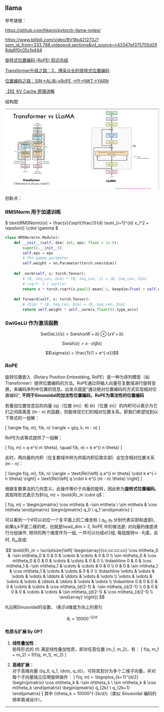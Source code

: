 ## llama

参考链接：

https://github.com/hkproj/pytorch-llama-notes/

https://www.bilibili.com/video/BV18p421273J?spm_id_from=333.788.videopod.sections&vd_source=c43347ef375755d298da8f0c05cfe444

[旋转式位置编码 (RoPE) 知识总结](https://zhuanlan.zhihu.com/p/662790439)

[Transformer升级之路：2、博采众长的旋转式位置编码](https://spaces.ac.cn/archives/8265/comment-page-1)

[位置编码之路：SIN->ALiBi->RoPE ->PI->NKT->YARN](https://zhuanlan.zhihu.com/p/1894384438206505105)

[【8】KV Cache 原理讲解](https://www.bilibili.com/video/BV17CPkeEEzk?spm_id_from=333.788.videopod.sections&vd_source=c43347ef375755d298da8f0c05cfe444)


结构图

![](./img/llama.png)


创新点：

### RMSNorm 用于加速训练

$ \text{RMSNorm}(x) = \frac{x}{\sqrt{\frac{1}{d} \sum_{i=1}^{d} x_i^2 + \epsilon}} \cdot \gamma $

```python
class RMSNorm(nn.Module):
    def __init__(self, dim: int, eps: float = 1e-6):
        super().__init__()
        self.eps = eps
        # The gamma parameter
        self.weight = nn.Parameter(torch.ones(dim))

    def _norm(self, x: torch.Tensor):
        # (B, Seq_Len, Dim) * (B, Seq_Len, 1) = (B, Seq_Len, Dim)
        # rsqrt: 1 / sqrt(x)
        return x * torch.rsqrt(x.pow(2).mean(-1, keepdim=True) + self.eps)

    def forward(self, x: torch.Tensor):
        # (Dim) * (B, Seq_Len, Dim) = (B, Seq_Len, Dim)
        return self.weight * self._norm(x.float()).type_as(x)
```

### SwiGeLU 作为激活函数

$$\text{SwiGeLU(x)} = \text{Swish}(xW+b) \otimes (xV+b) $$

$$\text{Swish}(x) = x \cdot \sigma(\beta x)$$

$$\sigma(x) = \frac{1}{1 + e^{-x}}$$

### RoPE
旋转位置嵌入（Rotary Position Embedding, RoPE）是一种为序列模型（如Transformer）提供位置编码的方法。RoPE通过将输入向量在复数域进行旋转变换，来编码序列中位置的信息。出发点就是“通过绝对位置编码的方式实现相对位置编码”, **不同于Sinusoidal的加法性位置编码，RoPE为乘法性的位置编码**

若叠加位置信息后的向量 \(q\)（位置 \(m\)）和 \(k\)（位置 \(n\)）的内积可以表示为它们之间距离差 \(m - n\) 的函数，则能体现它们的相对位置关系。即我们希望找到以下等式的一组解：

\[
\langle f(q, m), f(k, n) \rangle = g(q, k, m - n)
\]

RoPE为该等式提供了一组解：

\[
f(q, m) = q e^{i m \theta}, \quad f(k, n) = k e^{i n \theta}
\]

此时，两向量的内积（在复数域中转为共轭内积后取实部）会包含相对位置关系 \(m - n\)：

\[
\langle f(q, m), f(k, n) \rangle = \text{Re}\left[ q e^{i m \theta} \cdot k e^{-i n \theta} \right] = \text{Re}\left[ q \cdot k e^{i (m - n) \theta} \right]
\]

根据复数乘法的几何意义，此操作等价于向量的旋转，因此称为**旋转式位置编码**。其矩阵形式表示为$f(q, m) = \bold{R}_m \cdot q$：

\[
f(q, m) = 
\begin{pmatrix}
\cos m\theta & -\sin m\theta \\
\sin m\theta & \cos m\theta
\end{pmatrix}
\begin{pmatrix}
q_0 \\
q_1
\end{pmatrix}
\]

可以看到一个$\theta$可以对应一个复平面上的二维坐标 ( $q_0, q_1$ 分别代表实部和虚部), 如果q,k不是二维的呢，也就是head_dim > 2, RoPE 中的做法是: 对向量的维度进行分组操作, 相邻的两个维度作为一组, 一共可以分成$d / 2$组, 每组旋转$m \cdot \theta_i$度。此时, $R_m$变成:

$$ \bold{R}_m = \scriptsize{\left[ \begin{array}{cc:cc:cc:cc} \cos m\theta_0 & -\sin m\theta_0 & 0 & 0 & \cdots & \cdots & 0 & 0 \\ \sin m\theta_0 & \cos m\theta_0 & 0 & 0 & \cdots & \cdots & 0 & 0 \\ \hdashline 0 & 0 & \cos m\theta_1 & -\sin m\theta_1 & \cdots & \cdots & 0 & 0 \\ 0 & 0 & \sin m\theta_1 & \cos m\theta_1 & \cdots & \cdots & 0 & 0 \\ \hdashline \vdots & \vdots & \vdots & \vdots & \ddots & \ddots & \vdots & \vdots \\ \vdots & \vdots & \vdots & \vdots & \ddots & \ddots & \vdots & \vdots \\ \hdashline 0 & 0 & 0 & 0 & \cdots & \cdots & \cos m\theta_{d/2-1} & -\sin m\theta_{d/2-1} \\ 0 & 0 & 0 & 0 & \cdots & \cdots & \sin m\theta_{d/2-1} & \cos m\theta_{d/2-1} \\ \end{array} \right]} $$

$\theta_i$沿用Sinusoidal的设置， i表示d维度方向上的索引

$$ \theta_i = 10000^{-2i/d} \tag{4.3} $$

#### 性质与扩展 By GPT
1. **线性叠加性**：  
   矩阵形式的 \(f\) 满足线性叠加性质，即对任意位置 \(m_1, m_2\)，有：
   \[
   f(q, m_1 + m_2) = f(f(q, m_1), m_2)
   \]

2. **高维扩展**：  
   对于高维向量 \((q_0, q_1, \dots, q_d)\)，可将其划分为多个二维子向量，并对每个子向量独立应用旋转操作：
   \[
   f(q, m) = \bigoplus_{k=1}^{d/2} 
   \begin{pmatrix}
   \cos m\theta_k & -\sin m\theta_k \\
   \sin m\theta_k & \cos m\theta_k
   \end{pmatrix}
   \begin{pmatrix}
   q_{2k} \\
   q_{2k+1}
   \end{pmatrix}
   \]
   其中 \(\theta_k = 10000^{-2k/d}\)（类似 Sinusoidal 编码的频率衰减设计）。

---
